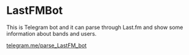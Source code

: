 # LastFMBot

This is Telegram bot and it can parse through Last.fm and show some information about bands and users. 

[telegram.me/parse_LastFM_bot](https://telegram.me/parse_LastFM_bot)


